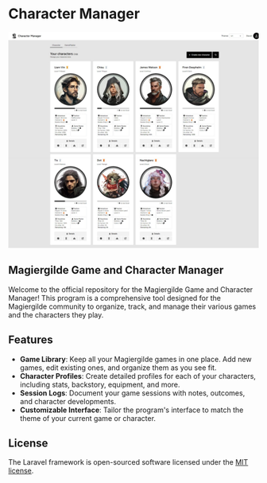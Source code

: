 # Character Manager

![preview.jpeg](public/images/preview.jpeg)

## Magiergilde Game and Character Manager

Welcome to the official repository for the Magiergilde Game and Character Manager! This program is a comprehensive tool designed for the Magiergilde community to organize, track, and manage their various games and the characters they play.

## Features

- **Game Library**: Keep all your Magiergilde games in one place. Add new games, edit existing ones, and organize them as you see fit.
- **Character Profiles**: Create detailed profiles for each of your characters, including stats, backstory, equipment, and more.
- **Session Logs**: Document your game sessions with notes, outcomes, and character developments.
- **Customizable Interface**: Tailor the program's interface to match the theme of your current game or character.

## License

The Laravel framework is open-sourced software licensed under the [MIT license](https://opensource.org/licenses/MIT).
